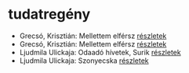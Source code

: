 # tudatregény

- Grecsó, Krisztián: Mellettem elférsz [részletek](_details/Grecs%C3%B3%2C%20Kriszti%C3%A1n.md#id_1231)
- Grecsó, Krisztián: Mellettem elférsz [részletek](_details/Grecs%C3%B3%2C%20Kriszti%C3%A1n.md#id_989)
- Ljudmila Ulickaja: Odaadó hívetek, Surik [részletek](_details/Ljudmila%20Ulickaja.md#id_1291)
- Ljudmila Ulickaja: Szonyecska [részletek](_details/Ljudmila%20Ulickaja.md#id_1289)